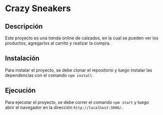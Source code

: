 # Crazy Sneakers

## Descripción

Este proyecto es una tienda online de calzados, en la cual se pueden ver los productos, agregarlos al carrito y realizar la compra.

## Instalación

Para instalar el proyecto, se debe clonar el repositorio y luego instalar las dependencias con el comando `npm install`.

## Ejecución

Para ejecutar el proyecto, se debe correr el comando `npm start` y luego abrir el navegador en la dirección `http://localhost:3000/`.